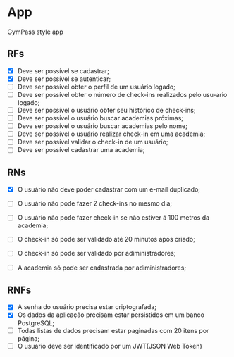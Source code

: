 # App

GymPass style app

## RFs
- [x] Deve ser possível se cadastrar;
- [x] Deve ser possível se autenticar;
- [ ] Deve ser possível obter o perfil de um usuário logado;
- [ ] Deve ser possível obter o número de check-ins realizados pelo usu-ario logado;
- [ ] Deve ser possível o usuário obter seu histórico de check-ins;
- [ ] Deve ser possível o usuário buscar academias próximas;
- [ ] Deve ser possível o usuário buscar academias pelo nome;
- [ ] Deve ser possível o usuário realizar check-in em uma academia;
- [ ] Deve ser possível validar o check-in de um usuário;
- [ ] Deve ser possível cadastrar uma academia;

## RNs
- [x] O usuário não deve poder cadastrar com um e-mail duplicado;
- [ ] O usuário não pode fazer 2 check-ins no mesmo dia;
- [ ] O usuário não pode fazer check-in se não estiver á 100 metros da academia;
- [ ] O check-in só pode ser validado até 20 minutos após criado;
- [ ] O check-in só pode ser validado por adiministradores;
- [ ] A academia só pode ser cadastrada por adiministradores;


## RNFs
- [x] A senha do usuário precisa estar criptografada;
- [x] Os dados da aplicação precisam estar persistidos em um banco PostgreSQL;
- [ ] Todas listas de dados precisam estar paginadas com 20 itens por página;
- [ ] O usuário deve ser identificado por um JWT(JSON Web Token)